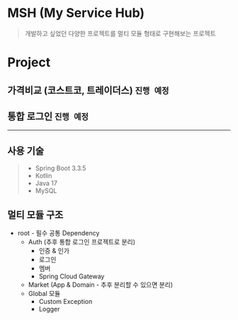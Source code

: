 # MSH (My Service Hub)
> 개발하고 싶었던 다양한 프로젝트를 멀티 모듈 형태로 구현해보는 프로젝트

# Project
## 가격비교 (코스트코, 트레이더스) `진행 예정`
## 통합 로그인 `진행 예정`

---

## 사용 기술
> - Spring Boot 3.3.5
> - Kotlin
> - Java 17
> - MySQL

## 멀티 모듈 구조
- root - 필수 공통 Dependency
    - Auth (추후 통합 로그인 프로젝트로 분리)
        - 인증 & 인가
        - 로그인
        - 멤버
        - Spring Cloud Gateway
    - Market (App & Domain - 추후 분리할 수 있으면 분리)
    - Global 모듈
        - Custom Exception
        - Logger
